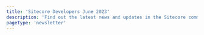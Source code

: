 ```yaml
---
title: 'Sitecore Developers June 2023'
description: 'Find out the latest news and updates in the Sitecore community.'
pageType: 'newsletter'
---
```


<NewsletterStory
      title="A Discussion with Sitecore's CPO Dave O’Flanagan"
      copy="In this episode, we dive deep into the exciting world of AI, as we explore the future of this game-changing technology. We’ll also discuss the possibility of personalization dying, and the ins and outs of cloud migration."
      image="https://go.sitecore.com/l/857953/2023-06-25/twjjgc/857953/1687714895ZySFDOHK/Untitled_design__7_.png"
      linkText="Watch now"
      linkHref="https://www.youtube.com/watch?v=R8mb1CB-9vc"
      variant="full-width"    />
<NewsletterStory 
      title="SUGCON India 2023 Updates"
      copy="SUGCON India 2023 CFS has officially closed and the organizing committee is reviewing all the sessions. This year's event will be held at the luxurious Grand Delhi Hotel. For the latest updates on SUGCON India 2023, be sure to follow us on Twitter @SUGCONF and visit our website. Tickets will be on sale next month! "
      image="https://go.sitecore.com/l/857953/2023-06-25/twjjgg/857953/1687715032iGzfEzCj/Untitled_design__8_.png"
      linkText="Learn more"
      linkHref="https://india.sugcon.events/"
      variant="full-width"    />
<NewsletterStory 
      title="What is Federated Search?"
      copy="In this video series, we're highlighting the work we've done to integrate Sitecore Search into the Sitecore Developer Portal. In this part Rob will introduce Federated Search, what it is, and how we leveraged it."
      image=""
      linkText="Watch now"
      linkHref="https://www.youtube.com/watch?v=i0tRKliVY8g"
    />
<NewsletterStory 
      title="Get Sitecore Personalize Decision Model result on your Backend code"
      copy="Explore this step-by-step guide on how to obtain personalized content for specific groups of users based on their behavior, using Sitecore Personalize Decision Model. Learn how set the logic and rules, create a web experience, and connect to the Sitecore Personalize API."
      image=""
      linkText="Read now"
      linkHref="https://sitecoretek.wordpress.com/2023/06/10/how-to-get-sitecore-personalize-decision-model-result-on-my-sitecore-backend-code/"
    />
<NewsletterStory 
      title="Experience the Best of SUGCON EUROPE 2023"
      copy="Missed SUGCON Europe 2023? No worries! Our YouTube channel now features an impressive lineup of presentations covering XM Cloud, Path to Composable, Marketing, and more. Head over to our channel now and immerse yourself in the latest insights and trends!"
      image=""
      linkText="Watch now"
      linkHref="https://www.youtube.com/playlist?list=PLvwdDTmlDsRyk2ewHFxOzQum3yMA-wooD"
    />
<NewsletterStory 
      title="Join the Next Virtual Houston SUG Meeting"
      copy="Don't miss the virtual Houston SUG on Thursday, July 13th at 3pm CT! This exciting event features four presenters sharing insights on a range of topics, including Content Hub, Webhooks, CDP, and Google Tag Manager. Each presenter will speak for about 20 minutes, providing plenty of opportunities to learn and engage with the community."
      image="https://go.sitecore.com/l/857953/2023-06-25/twjjgk/857953/1687715386W0SN8Dzs/Untitled_design__10_.png"
      linkText="Learn more"
      linkHref="https://go.sitecore.com/e/857953/e-user-group-events-294145885-/twjm28/597077152?h=h5aFm80JJJQLrOEe1T8qQ87sjvUOEQ0EZ7gJNly6iMI"
      variant="full-width"    />
<NewsletterStory 
      title="Integrate Content Hub With Next.js Using Reverse Proxy Calls"
      copy="Discover how to seamlessly integrate Sitecore Content Hub with Next.js using reverse proxy calls. By leveraging Next.js and implementing reverse proxy calls, developers can streamline communication while ensuring the security of sensitive information."
      image=""
      linkHref="https://andrelom.github.io/endless/posts/seamless-integration-of-sitecore-content-hub-with-nextjs-using-reverse-proxy-calls/"
    />
<NewsletterStory 
      title="Introduction to Sitecore Next.js"
      copy="Explore this guide to developing with Sitecore Next.js. This is a perfect starting point for developers who are new to building Sitecore solutions in a headless, Next.js environment."
      image=""
      linkHref="https://sitecore-nextjs-guide.hakmeng.com/"
    />
<NewsletterStory 
      title="Sitecore Content Hub ONE for developers"
      copy="Curious about hosting your Next.js app outside of Vercel? Explore Next.js hosting alternatives, recommending Netlify and AWS Amplify. Discover the benefits and possibilities of hosting your Next.js app outside Vercel."
      image=""
      linkHref="https://miguelminoldo.fr/2023/06/06/an-introduction-to-sitecore-content-hub-one-for-developers/"
    />
<NewsletterStory 
      title="Beyond Vercel: Hosting Alternatives for Next.js"
      copy="If you are just curious about Sitecore XM Cloud, or are taking early steps with this platform, read through the Mastering XM Cloud series. Learn about the new SaaS offering from Sitecore as of today."
      image=""
      linkText="Watch now"
      linkHref="https://www.youtube.com/watch?v=db6beWwcyjI"
    />
<NewsletterStory 
      title="Do you REALLY need SSR?"
      copy="Have you ever wondered if Server Side Rendering (SSR) is necessary for your application? Take a dive deep into the world of SSR and explore the benefits of React Server Components, Next.js, Remix, and more."
      image=""
      linkText="Watch now"
      linkHref="https://www.youtube.com/watch?v=kUs-fH1k-aM"
    />
<NewsletterStory 
      title="Getting to know Sitecore Search "
      copy="This exciting blog series covers everything you need to know about Sitecore Search. Explore Sitecore Search UI, along with basic terminology. Learn all about the default setup and configuration, and look at managing users and role permissions."
      image=""
      linkHref="https://blogs.perficient.com/2023/04/24/getting-to-know-sitecore-search/"
    />
<NewsletterStory 
      title="Sitecore Personalize: New Developer Focused API Keys"
      copy="Sitecore Personalize has a new feature taht enables developers to create access tokens (JWT Tokens) for specific purposes. Check out this step-by-step walkthrough on how to create these tokens and how to use them!"
      image=""
      linkHref="https://dylanyoung.dev/insights/sitecore-personalize-new-developer-focused-api-keys/"
    />
<NewsletterStory 
      title="The Future of Sitecore Content Hub CMP After Content Hub ONE's Release"
      copy="Explore the similarities and major differences between Sitecore Content Hub CMP and Content Hub ONE. Gain detailed insights and comparisons of the features and benefits of each solution."
      image=""
      linkHref="https://timmarsh.co.uk/2023/06/16/what-happens-to-sitecore-content-hub-cmp-now-that-content-hub-one-is-here/"
    />
<NewsletterStory 
      title="Discover Vercel's Exciting New Release Updates"
      copy="Are you interested in discovering more about Vercel's recent releases? Join host Joshua Hover as he engages in an insightful conversation with Luke Pace, where they explore the exciting new features introduced by Vercel and their benefits."
      image=""
      linkText="Listen now"
      linkHref="https://podcasts.apple.com/au/podcast/discover-vercels-exciting-new-release-updates/id1644956117?i=1000615085314"
    />
